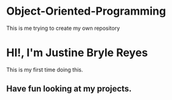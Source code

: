 # Object-Oriented-Programming
This is me trying to create my own repository
# HI!, I'm Justine Bryle Reyes
This is my first time doing this.
## Have fun looking at my projects.
